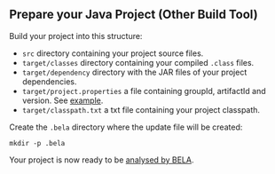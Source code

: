 ## Prepare your Java Project (Other Build Tool)

Build your project into this structure:

- `src` directory containing your project source files.
- `target/classes` directory containing your compiled `.class` files.
- `target/dependency` directory with the JAR files of your project dependencies.
- `target/project.properties` a file containing groupId, artifactId and version. See [example](/updaters/reference/project.properties).
- `target/classpath.txt` a txt file containing your project classpath.

Create the `.bela` directory where the update file will be created:

`mkdir -p .bela`

Your project is now ready to be [analysed by BELA](/updaters/Java.md).
